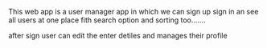 This web app is a user manager app in which we can sign up sign in an see all users at one place fith search option and sorting too.......


after sign user can edit the enter detiles and manages their profile 
